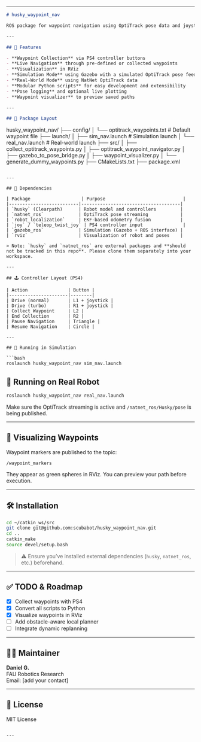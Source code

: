 
---

```markdown
# husky_waypoint_nav

ROS package for waypoint navigation using OptiTrack pose data and joystick control, designed for the Clearpath Husky robot in both simulation and real-world environments.

---

## 🚀 Features

- **Waypoint Collection** via PS4 controller buttons
- **Live Navigation** through pre-defined or collected waypoints
- **Visualization** in RViz
- **Simulation Mode** using Gazebo with a simulated OptiTrack pose feed
- **Real-World Mode** using NatNet OptiTrack data
- **Modular Python scripts** for easy development and extensibility
- **Pose logging** and optional live plotting
- **Waypoint visualizer** to preview saved paths

---

## 📁 Package Layout

```
husky_waypoint_nav/
├── config/
│   └── optitrack_waypoints.txt   # Default waypoint file
├── launch/
│   ├── sim_nav.launch            # Simulation launch
│   └── real_nav.launch           # Real-world launch
├── src/
│   ├── collect_optitrack_waypoints.py
│   ├── optitrack_waypoint_navigator.py
│   ├── gazebo_to_pose_bridge.py
│   ├── waypoint_visualizer.py
│   └── generate_dummy_waypoints.py
├── CMakeLists.txt
├── package.xml
```

---

## 🧠 Dependencies

| Package                   | Purpose                             |
|--------------------------|-------------------------------------|
| `husky` (Clearpath)      | Robot model and controllers         |
| `natnet_ros`             | OptiTrack pose streaming            |
| `robot_localization`     | EKF-based odometry fusion           |
| `joy` / `teleop_twist_joy` | PS4 controller input               |
| `gazebo_ros`             | Simulation (Gazebo + ROS interface) |
| `rviz`                   | Visualization of robot and poses    |

> Note: `husky` and `natnet_ros` are external packages and **should not be tracked in this repo**. Please clone them separately into your workspace.

---

## 🕹 Controller Layout (PS4)

| Action               | Button |
|----------------------|--------|
| Drive (normal)       | L1 + joystick |
| Drive (turbo)        | R1 + joystick |
| Collect Waypoint     | L2 |
| End Collection       | R2 |
| Pause Navigation     | Triangle |
| Resume Navigation    | Circle |

---

## 🧪 Running in Simulation

```bash
roslaunch husky_waypoint_nav sim_nav.launch
```

## 🤖 Running on Real Robot

```bash
roslaunch husky_waypoint_nav real_nav.launch
```

Make sure the OptiTrack streaming is active and `/natnet_ros/Husky/pose` is being published.

---

## 📍 Visualizing Waypoints

Waypoint markers are published to the topic:

```
/waypoint_markers
```

They appear as green spheres in RViz. You can preview your path before execution.

---

## 🛠 Installation

```bash
cd ~/catkin_ws/src
git clone git@github.com:scubabot/husky_waypoint_nav.git
cd ..
catkin_make
source devel/setup.bash
```

> ⚠ Ensure you’ve installed external dependencies (`husky`, `natnet_ros`, etc.) beforehand.

---

## ✅ TODO & Roadmap

- [x] Collect waypoints with PS4
- [x] Convert all scripts to Python
- [x] Visualize waypoints in RViz
- [ ] Add obstacle-aware local planner
- [ ] Integrate dynamic replanning

---

## 🧑‍💻 Maintainer

**Daniel G.**  
FAU Robotics Research  
Email: [add your contact]

---

## 📜 License

MIT License 
```

---